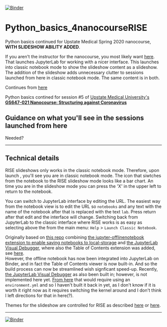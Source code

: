 [![Binder](https://mybinder.org/badge_logo.svg)](https://mybinder.org/v2/gh/fomightez/Python_basics_4nanocourseRISE/master?filepath=index.ipynb)

# Python_basics_4nanocourseRISE

Python basics continued for Upstate Medical Spring 2020 nanocourse, **WITH SLIDESHOW ABILITY ADDED**.

If you aren't the instructor for the nanocourse, you most likely want [here](https://github.com/fomightez/Python_basics_4nanocourse). That launches JupyterLab for working with a nicer interface. This launches into classic notebook mode to show the slideshow content as a slideshow. The addition of the slideshow adds unnecessary clutter to sessions launched from here in classic notebook mode. The same content is in both.

Continues from [here](https://github.com/fomightez/Python_basics_on_PDB_file)

Python basics contined for session #5 of [Upstate Medical University's **GS647-021 Nanocourse: Structuring against Coronavirus**](https://github.com/fomightez/UpstateGS647-021Nanocourse/wiki)

## Guidance on what you'll see in the sessions launched from here

Needed?


----

## Technical details

RISE slideshows only works in the classic notebook mode. Therefore, upon launch , you'll see you are in classic notebook mode. The icon that siwtches from the notebook to the RISE slideshow mode looks like a bar chart. An time you are in the slideshow mode you can press the 'X' in the upper left to return to the notebook. 

You can switch to JupyterLab interface by editing the URL. The easiest way from the notebook view is to edit the URL so `notebooks` and any text with the name of the notebook after that is replaced with the text `lab`. Press return after that edit and the interface will change. Switching back from JupyterLab to the classic interface where RISE works is as easy as selecting above the from the main  menu: `Help` > `Launch Classic Notebook`.

Originally based on [this repo](https://github.com/fomightez/BVCN-Jupyter_base) combining [the jupyter-offlinenotebook extension to enable saving notebooks to local-storage](https://github.com/manics/jupyter-offlinenotebook) and [the JupyterLab Visual Debugger](https://github.com/jupyterlab/debugger), where also the Table of Contents extension was added, see [here](https://github.com/jupyterlab/jupyterlab-toc#jupyterlab-toc).  
However, the offline notebook has now been integrated into JupyterLab on Binder, and in fact the Table of Contents viewer is now built-in. And so the build process can now be streamlined wish signficant speed-up. Recently, [the JupyterLab Visual Debugger](https://github.com/jupyterlab/debugger) as also been built in; however, is not implemented here yet. [From here](https://github.com/jupyterlab/debugger#jupyterlabdebugger) that would require using an `environment.yml` and so I haven't built it back in yet, as I don't know if it is worth it right now as it requires switching the kernel around and I don't think I left directions for that in here(?).

Themes for the slideshow are controlled for RISE as described [here](https://rise.readthedocs.io/en/stable/customize.html) or [here](https://github.com/damianavila/RISE/blob/master/doc/customize.md). 


-----

[![Binder](https://mybinder.org/badge_logo.svg)](https://mybinder.org/v2/gh/fomightez/Python_basics_4nanocourseRISE/master?filepath=index.ipynb)





